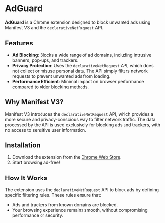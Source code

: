 # AdGuard

**AdGuard** is a Chrome extension designed to block unwanted ads using Manifest V3 and the `declarativeNetRequest` API.

## Features

- **Ad Blocking**: Blocks a wide range of ad domains, including intrusive banners, pop-ups, and trackers.
- **Privacy Protection**: Uses the `declarativeNetRequest` API, which does not collect or misuse personal data. The API simply filters network requests to prevent unwanted ads from loading.
- **Performance Efficient**: Minimal impact on browser performance compared to older blocking methods.

## Why Manifest V3?

Manifest V3 introduces the `declarativeNetRequest` API, which provides a more secure and privacy-conscious way to filter network traffic. The data processed by the API is used exclusively for blocking ads and trackers, with no access to sensitive user information.

## Installation

1. Download the extension from the [Chrome Web Store](https://chromewebstore.google.com/detail/adguard/ibcoofdafaofkeicogplmgdndohljghb?authuser=0&hl=en).
2. Start browsing ad-free!

## How It Works

The extension uses the `declarativeNetRequest` API to block ads by defining specific filtering rules. These rules ensure that:
- Ads and trackers from known domains are blocked.
- Your browsing experience remains smooth, without compromising performance or security.

